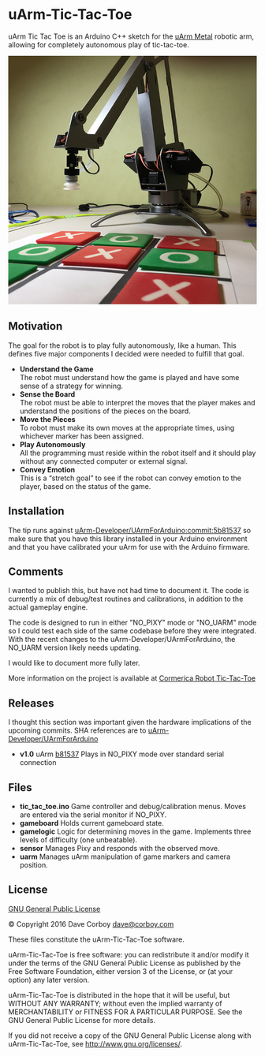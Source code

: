 # uArm-Tic-Tac-Toe

uArm Tic Tac Toe is an Arduino C++ sketch for the [uArm Metal](https://ufactory.cc/uarm/) robotic arm, allowing for completely autonomous play of tic-tac-toe.

![uArm Tic-Tac-Toe](uArm-Tic-Tac-Toe.jpg?raw=true "uArm Tic-Tac-Toe")

## Motivation

The goal for the robot is to play fully autonomously, like a human. This defines five major components I decided were needed to fulfill that goal.

* **Understand the Game**  
The robot must understand how the game is played and have some sense of a strategy for winning.
* **Sense the Board**  
The robot must be able to interpret the moves that the player makes and understand the positions of  the pieces on the board.
* **Move the Pieces**  
To robot must make its own moves at the appropriate times, using whichever marker has been assigned.
* **Play Autonomously**  
All the programming must reside within the robot itself and it should play without any connected computer or external signal.
* **Convey Emotion**  
This is a “stretch goal” to see if the robot can convey emotion to the player, based on the status of the game.

## Installation

The tip runs against [uArm-Developer/UArmForArduino:commit:5b81537](https://github.com/uArm-Developer/UArmForArduino/commit/5b81537bcd81900fea62f8b81161c5e8a5b6bf5c) so make sure that you have this library installed in your Arduino environment and that you have calibrated your uArm for use with the Arduino firmware.

## Comments

I wanted to publish this, but have not had time to document it. The code is currently a mix of debug/test routines and calibrations, in addition to the actual gameplay engine.

The code is designed to run in either "NO_PIXY" mode or "NO_UARM" mode so I could test each side of the same codebase before they were integrated. With the recent changes to the uArm-Developer/UArmForArduino, the NO_UARM version likely needs updating.

I would like to document more fully later.

More information on the project is available at [Cormerica Robot Tic-Tac-Toe](http://www.cormerica.com/robot-tic-tac-toe/)

## Releases

I thought this section was important given the hardware implications of the upcoming commits. SHA references are to [uArm-Developer/UArmForArduino](https://github.com/uArm-Developer/UArmForArduino)

* **v1.0** uArm [b81537](https://github.com/uArm-Developer/UArmForArduino/commit/5b81537bcd81900fea62f8b81161c5e8a5b6bf5c) Plays in NO_PIXY mode over standard serial connection

## Files

* **tic_tac_toe.ino** Game controller and debug/calibration menus. Moves are entered via the serial monitor if NO_PIXY.
* **gameboard** Holds current gameboard state.
* **gamelogic** Logic for determining moves in the game. Implements three levels of difficulty (one unbeatable).
* **sensor** Manages Pixy and responds with the observed move.
* **uarm** Manages uArm manipulation of game markers and camera position.

## License

[GNU General Public License](http://www.gnu.org/licenses/)

&copy; Copyright 2016 Dave Corboy <dave@corboy.com>

These files constitute the uArm-Tic-Tac-Toe software.

uArm-Tic-Tac-Toe is free software: you can redistribute it and/or modify
it under the terms of the GNU General Public License as published by
the Free Software Foundation, either version 3 of the License, or
(at your option) any later version.

uArm-Tic-Tac-Toe is distributed in the hope that it will be useful,
but WITHOUT ANY WARRANTY; without even the implied warranty of
MERCHANTABILITY or FITNESS FOR A PARTICULAR PURPOSE.  See the
GNU General Public License for more details.

If you did not receive a copy of the GNU General Public License
along with uArm-Tic-Tac-Toe, see <http://www.gnu.org/licenses/>.